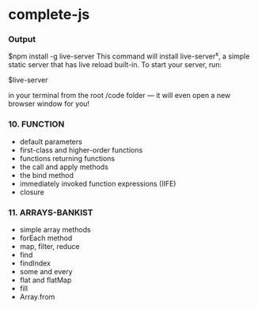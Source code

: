 # complete-js

### Output 
   $npm install -g live-server
This command will install live-server⁵, a simple static server that has live reload built-in. To start your server, run:

   $live-server

in your terminal from the root /code folder — it will even open a new browser window for you!
   

### 10. FUNCTION
  - default parameters
  - first-class and higher-order functions
  - functions returning functions
  - the call and apply methods
  - the bind method
  - immediately invoked function expressions (IIFE)
  - closure

### 11. ARRAYS-BANKIST
   - simple array methods
   - forEach method
   - map, filter, reduce
   - find
   - findIndex
   - some and every
   - flat and flatMap
   - fill
   - Array.from
   
